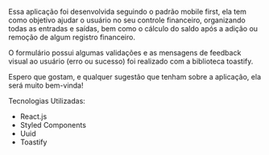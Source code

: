 Essa aplicação foi desenvolvida seguindo o padrão mobile first, ela tem como objetivo ajudar o usuário no seu controle financeiro, organizando todas as entradas e saídas, bem como o cálculo do saldo após a adição ou remoção de algum registro financeiro.

O formulário possui algumas validações e as mensagens de feedback visual ao usuário (erro ou sucesso) foi realizado com a biblioteca toastify.

Espero que gostam, e qualquer sugestão que tenham sobre a aplicação, ela será muito bem-vinda!

Tecnologias Utilizadas:
- React.js
- Styled Components
- Uuid
- Toastify
